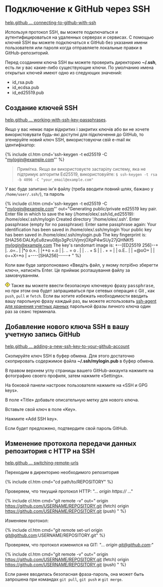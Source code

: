 # Подключение к GitHub через SSH

[help.github ... connecting-to-github-with-ssh](https://help.github.com/en/github/authenticating-to-github/connecting-to-github-with-ssh)

Используя протокол SSH, вы можете подключаться и аутентифицироваться на удаленных серверах и сервисах. С помощью ключей SSH вы можете подключаться к GitHub без указания имени пользователя или пароля когда отправляете локальные правки в GitHub-репозиторий.

Перед созданием ключа SSH вы можете проверить директорию **~/.ssh**, есть ли у вас какие-либо существующие ключи. По умолчанию имена открытых ключей имеют одно из следующих значений:

- id_rsa.pub
- id_ecdsa.pub
- id_ed25519.pub

## Создание ключей SSH

[help.github ... working-with-ssh-key-passphrases](https://help.github.com/en/articles/working-with-ssh-key-passphrases).

Якщо у вас немає пари відкритих і закритих ключів або ви не хочете використовувати будь-які доступні для підключення до GitHub, то згенеруйте новий ключ SSH, використовуючи свій e-mail як ідентифікатор:

{% include cl.htm cmd='ssh-keygen -t ed25519 -C "mylogin@example.com"' %}

> Примітка. Якщо ви використовуєте застарілу систему, яка не підтримує алгоритм Ed25519, використовуйте:
> `$ ssh-keygen -t rsa -b 4096 -C "your_email@example.com"`

У вас буде запитано ім'я файлу (треба вводити повний шлях, бажано у `/home/user/.ssh/`), та пароль

{% include cl.htm cmd='ssh-keygen -t ed25519 -C "mylogin@example.com"'
out="Generating public/private ed25519 key pair.
Enter file in which to save the key (/home/olex/.ssh/id_ed25519): /home/olex/.ssh/mylogin
Created directory '/home/olex/.ssh'.
Enter passphrase (empty for no passphrase):
Enter same passphrase again:
Your identification has been saved in /home/olex/.ssh/mylogin
Your public key has been saved in /home/olex/.ssh/mylogin.pub
The key fingerprint is:
SHA256:DALKyEu8zwu08jo3gPcUVjmrjOXpP4wSUy27jQHNKf5 mylogin@example.com
The key's randomart image is:
+--[ED25519 256]--+
|. .o=..          |
|*o o.=.          |
|++o +.o          |
|. .. = o .       |
| .  . + S        |
|   . + =         |
|    o.E..        |
|    +@oO+        |
|   o++X=*o       |
+----[SHA256]-----+
" %}

Коли вам буде запропоновано «Введіть файл, у якому потрібно зберегти ключ», натисніть Enter. Це приймає розташування файлу за замовчуванням.

![!](/i/w.png) Также вы можете ввести безопасную ключевую фразу <samp>passphrase</samp>, но при этом она будет запрашиваться при сетевых операция с Git , как `push`, `pull` и `fetch`. Если вы хотите избежать необходимости вводить вашу парольную фразу каждый раз, вы можете использовать [ssh-agent для хранения учетных данных](../ssh-agent) парольной фразы личного ключа один раз за сеанс терминала.

## Добавление нового ключа SSH в вашу учетную запись GitHub

[help.github ... adding-a-new-ssh-key-to-your-github-account](https://help.github.com/en/github/authenticating-to-github/adding-a-new-ssh-key-to-your-github-account)

Скопируйте ключ SSH в буфер обмена. Для этого достаточно скоприровать содержимое файла **~/.ssh/mylogin.pub** в буфер обмена.

В правом верхнем углу страницы вашего GitHub-аккаунта нажмите на фотографию своего профиля, затем нажмите «Settings».

На боковой панели настроек пользователя нажмите на «SSH и GPG keys».

В поле «Title» добавьте описательную метку для нового ключа.

Вставьте свой ключ в поле «Key».

Нажмите «Add SSH key».

Если будет предложено, подтвердите свой пароль GitHub.

## Изменение протокола передачи данных репозитория с HTTP на SSH

[help.github ... switching-remote-urls](https://help.github.com/en/github/using-git/changing-a-remotes-url#switching-remote-urls-from-https-to-ssh)

Переходим в директорию необходимого репозитория

{% include cl.htm cmd="cd path/to/REPOSITORY" %}

Проверяем, что текущий протокол HTTP: "... _origin  https://_ ..."

{% include cl.htm cmd="git remote -v"
out="
origin  https://github.com/USERNAME/REPOSITORY.git (fetch)
origin  https://github.com/USERNAME/REPOSITORY.git (push)
" %}

Изменяем протокол:

{% include cl.htm cmd="git remote set-url origin git@github.com:USERNAME/REPOSITORY.git" %}

Проверяем, что протокол изменился на GIT: "... _origin  git@github.com:_"

{% include cl.htm cmd="git remote -v"
out="
origin  https://github.com/USERNAME/REPOSITORY.git (fetch)
origin  https://github.com/USERNAME/REPOSITORY.git (push)
" %}

Если ранее вводилась безопасная фраза-пароль, она может быть запрошена при командах `git pull`, `git push` и `git merge`.

